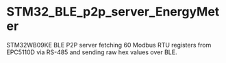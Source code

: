 # STM32_BLE_p2p_server_EnergyMeter
STM32WB09KE BLE P2P server fetching 60 Modbus RTU registers from EPC5110D via RS-485 and sending raw hex values over BLE.

